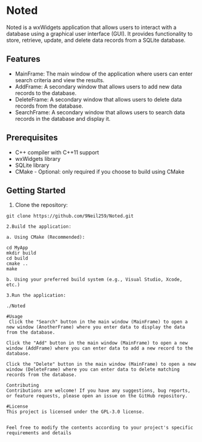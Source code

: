 # Noted
Noted is a wxWidgets application that allows users to interact with a database using a graphical user interface (GUI). It provides functionality to store, retrieve, update, and delete data records from a SQLite database.

## Features

- MainFrame: The main window of the application where users can enter search criteria and view the results.
- AddFrame: A secondary window that allows users to add new data records to the database.
- DeleteFrame: A secondary window that allows users to delete data records from the database.
- SearchFrame: A secondary window that allows users to search data records in the database and display it.

## Prerequisites

- C++ compiler with C++11 support
- wxWidgets library 
- SQLite library 
- CMake  - Optional: only required if you choose to build using CMake

## Getting Started

1. Clone the repository:

```shell
git clone https://github.com/9Neil259/Noted.git

2.Build the application:

a. Using CMake (Recommended):

cd MyApp
mkdir build
cd build
cmake ..
make

b. Using your preferred build system (e.g., Visual Studio, Xcode, etc.)

3.Run the application:

./Noted

#Usage
 Click the "Search" button in the main window (MainFrame) to open a new window (AnotherFrame) where you enter data to display the data from the database.

Click the "Add" button in the main window (MainFrame) to open a new window (AddFrame) where you can enter data to add a new record to the database.

Click the "Delete" button in the main window (MainFrame) to open a new window (DeleteFrame) where you can enter data to delete matching records from the database.

Contributing
Contributions are welcome! If you have any suggestions, bug reports, or feature requests, please open an issue on the GitHub repository.

#License
This project is licensed under the GPL-3.0 license.


Feel free to modify the contents according to your project's specific requirements and details
